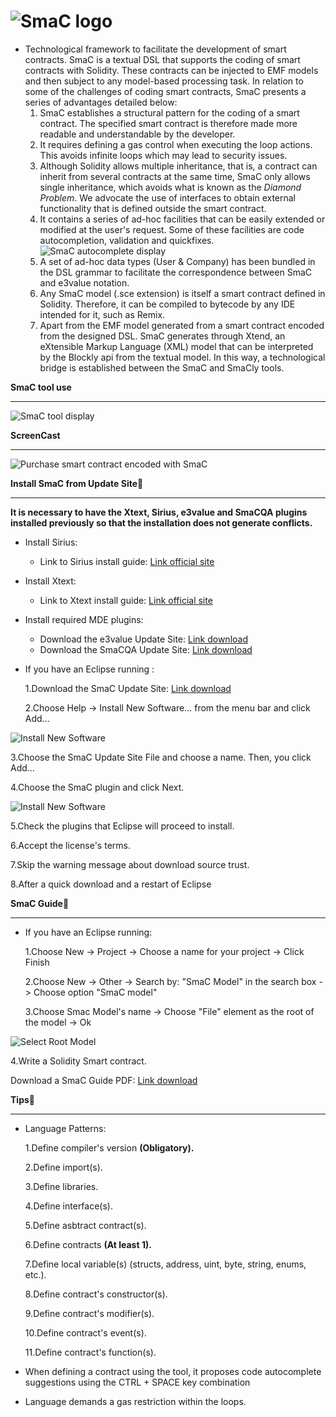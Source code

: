 ![SmaC logo](https://github.com/KybeleResearch/SmaC/blob/main/Images/logo.png)
================
* Technological framework to facilitate the development of smart contracts. SmaC is a textual DSL that supports the coding of smart contracts with Solidity. These contracts can be injected to EMF models and then subject to any model-based processing task. In relation to some of the challenges of coding smart contracts, SmaC presents a series of advantages detailed below:  
   1. SmaC establishes a structural pattern for the coding of a smart contract. The specified smart contract is therefore made more readable and understandable by the developer.  
   2. It requires defining a gas control when executing the loop actions. This avoids infinite loops which may lead to security issues.  
   3. Although Solidity allows multiple inheritance, that is, a contract can inherit from several contracts at the same time, SmaC only allows single inheritance, which avoids what is known as the *Diamond Problem*. We advocate the use of interfaces to obtain external functionality that is defined outside the smart contract.  
   4. It contains a series of ad-hoc facilities that can be easily extended or modified at the user's request. Some of these facilities are code autocompletion, validation and quickfixes.
![SmaC autocomplete display](https://github.com/KybeleResearch/SmaC/blob/main/Videos/SmaCAutocomplete_video.gif)      
   6. A set of ad-hoc data types (User & Company) has been bundled in the DSL grammar to facilitate the correspondence between SmaC and e3value notation.  
   7. Any SmaC model (.sce extension) is itself a smart contract defined in Solidity. Therefore, it can be compiled to bytecode by any IDE intended for it, such as Remix.  
   8. Apart from the EMF model generated from a smart contract encoded from the designed DSL. SmaC generates through Xtend, an eXtensible Markup Language (XML) model that can be interpreted by the Blockly api from the textual model. In this way, a technological bridge is established between the SmaC and SmaCly tools.  


**SmaC tool use**
_______________
![SmaC tool display](https://github.com/KybeleResearch/SmaC/blob/main/Videos/CalculatorFinishX2.gif)

**ScreenCast**
_______________

![Purchase smart contract encoded with SmaC](https://github.com/KybeleResearch/SmaC/blob/main/Videos/Images/PurchaseSMAC.png)

**Install SmaC from Update Site🔧**
_______________

**It is necessary to have the Xtext, Sirius, e3value and SmaCQA plugins installed previously so that the installation does not generate conflicts.**

* Install Sirius:
   - Link to Sirius install guide:  [Link official site](https://www.eclipse.org/sirius/download.html)
* Install Xtext:
   - Link to Xtext install guide:  [Link official site](https://www.eclipse.org/Xtext/download.html) 

* Install required MDE plugins:

   - Download the e3value Update Site: [Link download](https://github.com/KybeleResearch/SmaC/blob/main/Plugins/e3value_Plugins.zip)
   - Download the SmaCQA Update Site: [Link download](https://github.com/KybeleResearch/SmaC/blob/main/SmaCQA/Plugins/SmaCQA_Plugins.zip)

* If you have an Eclipse running :

  1.Download the SmaC Update Site: [Link download](https://github.com/CristianGM23/SM2/blob/master/SmaC_Plugin_Install.zip)

  2.Choose Help -> Install New Software... from the menu bar and click Add...

![Install New Software](https://github.com/KybeleResearch/SmaC/blob/main/Images/INNoVaSerV_InstallNewSoftware.png)

  3.Choose the SmaC Update Site File and choose a name. Then, you click Add...

  4.Choose the SmaC plugin and click Next.

![Install New Software](https://github.com/KybeleResearch/SmaC/blob/main/Images/INNoVaSerV_Install_SmaC_Plugin.png)

  5.Check the plugins that Eclipse will proceed to install.

  6.Accept the license's terms.

  7.Skip the warning message about download source trust.

  8.After a quick download and a restart of Eclipse

**SmaC Guide📖**
_______________________
* If you have an Eclipse running:

  1.Choose New -> Project -> Choose a name for your project -> Click Finish

  2.Choose New -> Other -> Search by: "SmaC Model" in the search box -> Choose option "SmaC model"

  3.Choose Smac Model's name -> Choose "File" element as the root of the model -> Ok

![Select Root Model](https://github.com/KybeleResearch/SmaC/blob/main/Images/SmaC_ProcessCreationModel.JPG)

  4.Write a Solidity Smart contract.
  
Download a SmaC Guide PDF: [Link download](https://github.com/SM2/blob/master/SmaCUpdateSite.zip)

**Tips📖**
________________________
* Language Patterns:

  1.Define compiler's version **(Obligatory).**

  2.Define import(s).

  3.Define libraries.
  
  4.Define interface(s).
  
  5.Define asbtract contract(s).

  6.Define contracts **(At least 1).**

  7.Define local variable(s) (structs, address, uint, byte, string, enums, etc.).

  8.Define contract's constructor(s).

  9.Define contract's modifier(s).

  10.Define contract's event(s).

  11.Define contract's function(s).

* When defining a contract using the tool, it proposes code autocomplete suggestions using the CTRL + SPACE key combination

* Language demands a gas restriction within the loops.

